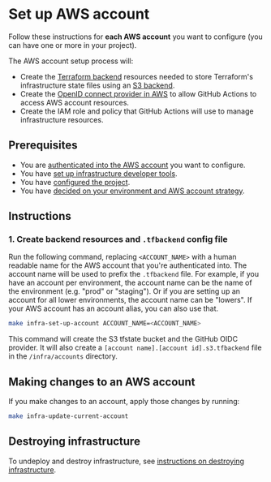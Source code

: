 # Set up AWS account

Follow these instructions for **each AWS account** you want to configure (you can have one or more in your project).

The AWS account setup process will:

* Create the [Terraform backend](https://www.terraform.io/language/settings/backends/configuration) resources needed to store Terraform's infrastructure state files using an [S3 backend](https://www.terraform.io/language/settings/backends/s3).
* Create the [OpenID connect provider in AWS](https://docs.aws.amazon.com/IAM/latest/UserGuide/id_roles_providers_create_oidc.html) to allow GitHub Actions to access AWS account resources.
* Create the IAM role and policy that GitHub Actions will use to manage infrastructure resources.

## Prerequisites

* You are [authenticated into the AWS account](./set-up-infrastructure-tools.md#authenticate-with-aws) you want to configure.
* You have [set up infrastructure developer tools](/docs/infra/set-up-infrastructure-tools.md).
* You have [configured the project](/infra/project-config/main.tf).
* You have [decided on your environment and AWS account strategy](./set-up-aws-accounts.md).

## Instructions

### 1. Create backend resources and `.tfbackend` config file

Run the following command, replacing `<ACCOUNT_NAME>` with a human readable name for the AWS account that you're authenticated into. The account name will be used to prefix the `.tfbackend` file. For example, if you have an account per environment, the account name can be the name of the environment (e.g. "prod" or "staging"). Or if you are setting up an account for all lower environments, the account name can be "lowers". If your AWS account has an account alias, you can also use that.

```bash
make infra-set-up-account ACCOUNT_NAME=<ACCOUNT_NAME>
```

This command will create the S3 tfstate bucket and the GitHub OIDC provider. It will also create a `[account name].[account id].s3.tfbackend` file in the `/infra/accounts` directory.

## Making changes to an AWS account

If you make changes to an account, apply those changes by running:

```bash
make infra-update-current-account
```

## Destroying infrastructure

To undeploy and destroy infrastructure, see [instructions on destroying infrastructure](./destroy-infrastructure.md).
